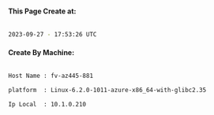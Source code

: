 
   
#### This Page Create at:

```bash

2023-09-27 - 17:53:26 UTC

```

#### Create By Machine:

```bash

Host Name : fv-az445-881

platform  : Linux-6.2.0-1011-azure-x86_64-with-glibc2.35

Ip Local  : 10.1.0.210

```

